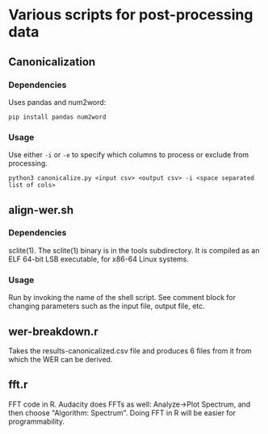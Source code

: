 # Various scripts for post-processing data

## Canonicalization
### Dependencies
Uses pandas and num2word:

`pip install pandas num2word`

### Usage
Use either `-i` or `-e` to specify which columns to process or exclude from processing.

`python3 canonicalize.py <input csv> <output csv> -i <space separated list of cols>`

## align-wer.sh
### Dependencies
sclite(1).  The sclite(1) binary is in the tools subdirectory.  It is compiled as an ELF 64-bit LSB executable, for x86-64 Linux systems.

### Usage
Run by invoking the name of the shell script.  See comment block for changing parameters such as the input file, output file, etc.

## wer-breakdown.r
Takes the results-canonicalized.csv file and produces 6 files from it from which the WER can be derived.

## fft.r
FFT code in R.  Audacity does FFTs as well: Analyze->Plot Spectrum, and then choose "Algorithm: Spectrum".  Doing FFT in R will be easier for programmability.
